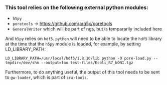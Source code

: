 ### This tool relies on the following external python modules:
-  `h5py`
-  `poretools` -> https://github.com/arq5x/poretools
-  `GeneralWriter` which will be part of ngs, but is tempararily included here

And `h5py` relies on `hdf5`. `python` will need to be able to locate the `hdf5` library at the time that the `h5py` module is loaded, for example, by setting LD_LIBRARY_PATH:
```
LD_LIBRARY_PATH=/usr/local/hdf5/1.8.10/lib python -O pore-load.py --tmpdir=/dev/shm --output=foo test-files/Ecoli_R7_NONI.tgz
```
Furthermore, to do anything useful, the output of this tool needs to be sent to `gw-loader`, which is part of `sra-tools`.

